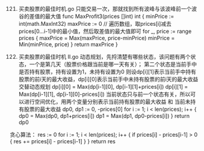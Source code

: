 121. 买卖股票的最佳时机.go
只能交易一次，那就找到所有波峰与该波峰前一个波谷的差值的最大值
func MaxProfit3(prices []int) int {
	minPrice := int(math.MaxInt32)
	maxPrice := 0
	// 遍历数组，取prices[i]减去prices[0...i-1]中的最小值，然后取差值的最大值即可
	for _, price := range prices {
		maxPrice = Max(maxPrice, price-minPrice)
		minPrice = Min(minPrice, price)
	}
	return maxPrice
}


122. 买卖股票的最佳时机 II.go
动态规划，先捋清楚有哪些状态，该问题有两个状态，一个是第几天（股票价格跟当前是哪一天有关）；
第二个状态是当前手中是否持有股票，持有设置为1，未持有设置为0
则设dp[i][1]表示当前手中持有股票的前i天的最大收益，dp[i][0]表示当前手中未持有股票的前i天的最大收益
交替动态规划
dp[i][0] = Max(dp[i-1][0], dp[i-1][1]+prices[i])
dp[i][1] = Max(dp[i-1][1], dp[i-1][0]-prices[i])
当前状态只与前一个状态有关，所以可以进行空间优化，用两个变量分别表示当前持有股票的最大收益 和 当前未持有股票的最大收益
	dp0, dp1 := 0, -prices[0]
	for i := 1; i < len(prices); i++ {
		dp0 = Max(dp0, dp1+prices[i])
		dp1 = Max(dp1, dp0-prices[i])
	}
	return dp0
	

贪心算法：
	res := 0
	for i := 1; i < len(prices); i++ {
		if prices[i] - prices[i-1] > 0 {
			res += prices[i] - prices[i-1]
		}
	}
	return res